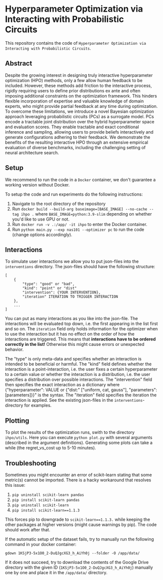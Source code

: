 # Hyperparameter Optimization via Interacting with Probabilistic Circuits
This repository contains the code of `Hyperparameter Optimization via Interacting with Probabilistic Circuits`.

## Abstract
Despite the growing interest in designing truly interactive hyperparameter optimization (HPO) methods, only a few allow human feedback to be included. However, these methods add friction to the interactive process, rigidly requiring users to define prior distributions ex ante and often imposing additional constraints on the optimization framework. This hinders flexible incorporation of expertise and valuable knowledge of domain experts, who might provide partial feedback at any time during optimization. To overcome these limitations, we introduce a novel Bayesian optimization approach leveraging probabilistic circuits (PCs) as a surrogate model. PCs encode a tractable joint distribution over the hybrid hyperparameter space and evaluation scores. They enable tractable and exact conditional inference and sampling, allowing users to provide beliefs interactively and generate configurations adhering to their feedback. We demonstrate the benefits of the resulting interactive HPO through an extensive empirical evaluation of diverse benchmarks, including the challenging setting of neural architecture search.

## Setup
We recommend to run the code in a `Docker` container, we don't guarantee a working version without Docker.

To setup the code and run experiments do the following instructions:

1. Navigate to the root directory of the repository
2. Run `docker build --build-arg baseimage=[BASE_IMAGE] --no-cache --tag ihpo .` where `BASE_IMAGE=python:3.9-slim` depending on whether you'd like to use GPU or not.
3. Run `docker run -v .:/app/ -it ihpo` to enter the Docker container.
4. Run `python main.py --exp nas101 --optimizer pc` to run the code (change options accordingly).

## Interactions
To simulate user interactions we allow you to put json-files into the `interventions` directory. The json-files should have the following structure:

```
[
    {
        "type": "good" or "bad",
        "kind": "point" or "dist"
        "intervention": {YOUR INTERVENTION},
        "iteration" ITERATION TO TRIGGER INTERACTION
    },
    ...
]
```

You can put as many interactions as you like into the json-file. The interactions will be evaluated top down, i.e. the first appearing in the list first and so on.
The `iteration` field only holds information for the optimizer when to use the interaction but it has no effect on the order of how the interactions are triggered. This means that **interactions have to be ordered correctly in the list!** Otherwise this might cause errors or unexpected behavior.

The "type" is only meta-data and specifies whether an interaction is intended to be beneficial or harmful. The "kind" field defines whether the interaction is a point-interaction, i.e. the user fixes a certain hyperparameter to a certain value or whether the interaction is a distribution, i.e. the user specifies a distribution over possible interactions. The "intervention" field then specifies the exact interaction as a dictionary where {"hyperparameter": VALUE or {"dist:" ["uniform, cat, gauss"], "parameters": [parameters]}}" is the syntax. The "iteration" field specifies the iteration the interaction is applied. See the existing json-files in the `interventions`-directory for examples.

## Plotting
To plot the results of the optimization runs, swith to the directory `ihpo/utils`. Here you can execute `python plot.py` with several arguments (described in the argument definitions). Generating some plots can take a while (the regret\_vs\_cost up to 5-10 minutes). 

## Troubleshooting
Sometimes you might encounter an error of scikit-learn stating that some metric(s) cannot be imported.
There is a hacky workaround that resolves this issue:

1. `pip uninstall scikit-learn pandas`
2. `pip install scikit-learn pandas`
3. `pip uninstall scikit-learn`
4. `pip install scikit-learn==1.1.3`

This forces pip to downgrade to `scikit-learn==1.1.3.` while keeping the other packages at higher versions (might cause warnings by pip). The code should work after that.

If the automatic setup of the dataset fails, try to manually run the following command in your docker container:

`gdown 1KSjP3-5x1O0_2-DuQJgcXG3_h_AiYh0j --folder -O /app/data/`

If it does not succeed, try to download the contents of the Google Drive directory with the given ID (`1KSjP3-5x1O0_2-DuQJgcXG3_h_AiYh0j`) manually one by one and place it in the `/app/data/` directory.
